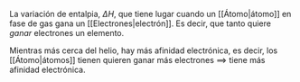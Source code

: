 
La variación de entalpia, $\Delta H$, que tiene lugar cuando un [[Átomo|átomo]] en fase de gas gana un [[Electrones|electrón]]. Es decir, que tanto quiere *ganar* electrones un elemento. 

Mientras más cerca del helio, hay más afinidad electrónica, es decir, los [[Átomo|átomos]] tienen quieren ganar más electrones $\implies$ tiene más afinidad electrónica. 